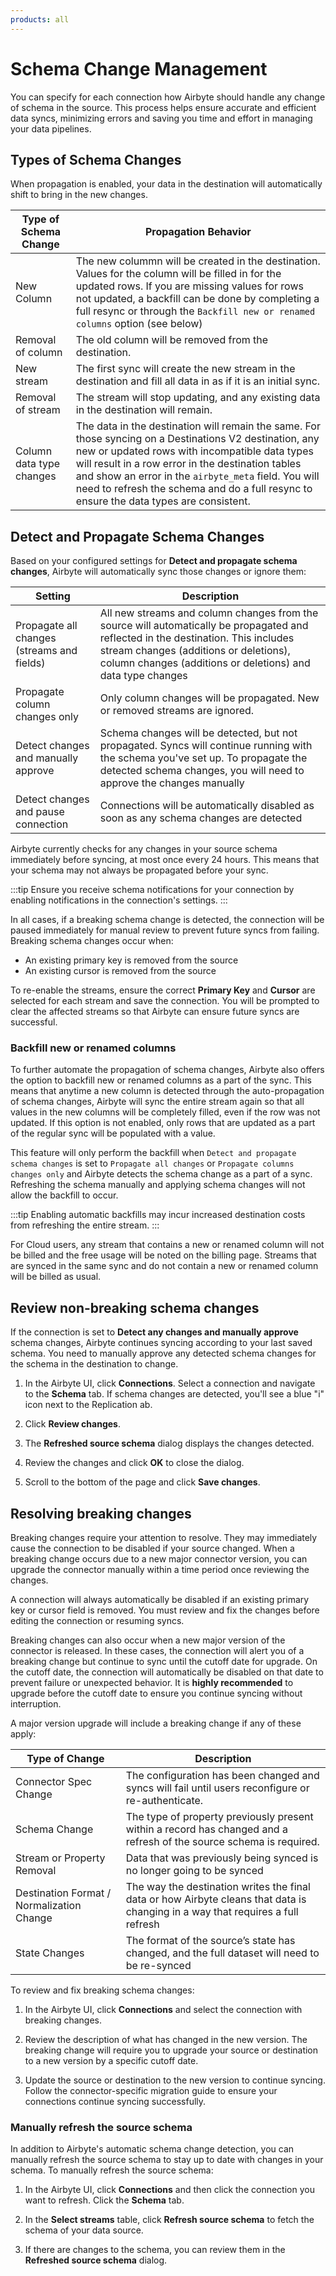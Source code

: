 ```yaml
---
products: all
---
```


# Schema Change Management

You can specify for each connection how Airbyte should handle any change of schema in the source. This process helps ensure accurate and efficient data syncs, minimizing errors and saving you time and effort in managing your data pipelines.

## Types of Schema Changes

When propagation is enabled, your data in the destination will automatically shift to bring in the new changes.

| Type of Schema Change    | Propagation Behavior                                                                                                                                                                                                                                                                                                                                             |
| ------------------------ | ---------------------------------------------------------------------------------------------------------------------------------------------------------------------------------------------------------------------------------------------------------------------------------------------------------------------------------------------------------------- |
| New Column               | The new colummn will be created in the destination. Values for the column will be filled in for the updated rows. If you are missing values for rows not updated, a backfill can be done by completing a full resync or through the `Backfill new or renamed columns` option (see below)                                                                         |
| Removal of column        | The old column will be removed from the destination.                                                                                                                                                                                                                                                                                                             |
| New stream               | The first sync will create the new stream in the destination and fill all data in as if it is an initial sync.                                                                                                                                                                                                                                                   |
| Removal of stream        | The stream will stop updating, and any existing data in the destination will remain.                                                                                                                                                                                                                                                                             |
| Column data type changes | The data in the destination will remain the same. For those syncing on a Destinations V2 destination, any new or updated rows with incompatible data types will result in a row error in the destination tables and show an error in the `airbyte_meta` field. You will need to refresh the schema and do a full resync to ensure the data types are consistent. |

## Detect and Propagate Schema Changes

Based on your configured settings for **Detect and propagate schema changes**, Airbyte will automatically sync those changes or ignore them:

| Setting                                    | Description                                                                                                                                                                                                                                |
| ------------------------------------------ | ------------------------------------------------------------------------------------------------------------------------------------------------------------------------------------------------------------------------------------------ |
| Propagate all changes (streams and fields) | All new streams and column changes from the source will automatically be propagated and reflected in the destination. This includes stream changes (additions or deletions), column changes (additions or deletions) and data type changes |
| Propagate column changes only              | Only column changes will be propagated. New or removed streams are ignored.                                                                                                                                                                |
| Detect changes and manually approve        | Schema changes will be detected, but not propagated. Syncs will continue running with the schema you've set up. To propagate the detected schema changes, you will need to approve the changes manually                                    |
| Detect changes and pause connection        | Connections will be automatically disabled as soon as any schema changes are detected                                                                                                                                                      |

Airbyte currently checks for any changes in your source schema immediately before syncing, at most once every 24 hours. This means that your schema may not always be propagated before your sync.

:::tip
Ensure you receive schema notifications for your connection by enabling notifications in the connection's settings.
:::

In all cases, if a breaking schema change is detected, the connection will be paused immediately for manual review to prevent future syncs from failing. Breaking schema changes occur when:

- An existing primary key is removed from the source
- An existing cursor is removed from the source

To re-enable the streams, ensure the correct **Primary Key** and **Cursor** are selected for each stream and save the connection. You will be prompted to clear the affected streams so that Airbyte can ensure future syncs are successful.

### Backfill new or renamed columns

To further automate the propagation of schema changes, Airbyte also offers the option to backfill new or renamed columns as a part of the sync. This means that anytime a new column is detected through the auto-propagation of schema changes, Airbyte will sync the entire stream again so that all values in the new columns will be completely filled, even if the row was not updated. If this option is not enabled, only rows that are updated as a part of the regular sync will be populated with a value.

This feature will only perform the backfill when `Detect and propagate schema changes` is set to `Propagate all changes` or `Propagate columns changes only` and Airbyte detects the schema change as a part of a sync. Refreshing the schema manually and applying schema changes will not allow the backfill to occur.

:::tip
Enabling automatic backfills may incur increased destination costs from refreshing the entire stream.
:::

For Cloud users, any stream that contains a new or renamed column will not be billed and the free usage will be noted on the billing page. Streams that are synced in the same sync and do not contain a new or renamed column will be billed as usual.

## Review non-breaking schema changes

If the connection is set to **Detect any changes and manually approve** schema changes, Airbyte continues syncing according to your last saved schema. You need to manually approve any detected schema changes for the schema in the destination to change.

1. In the Airbyte UI, click **Connections**. Select a connection and navigate to the **Schema** tab. If schema changes are detected, you'll see a blue "i" icon next to the Replication ab.

2. Click **Review changes**.

3. The **Refreshed source schema** dialog displays the changes detected.

4. Review the changes and click **OK** to close the dialog.

5. Scroll to the bottom of the page and click **Save changes**.

## Resolving breaking changes

Breaking changes require your attention to resolve. They may immediately cause the connection to be disabled if your source changed. When a breaking change occurs due to a new major connector version, you can upgrade the connector manually within a time period once reviewing the changes.

A connection will always automatically be disabled if an existing primary key or cursor field is removed. You must review and fix the changes before editing the connection or resuming syncs.

Breaking changes can also occur when a new major version of the connector is released. In these cases, the connection will alert you of a breaking change but continue to sync until the cutoff date for upgrade. On the cutoff date, the connection will automatically be disabled on that date to prevent failure or unexpected behavior. It is **highly recommended** to upgrade before the cutoff date to ensure you continue syncing without interruption.

A major version upgrade will include a breaking change if any of these apply:

| Type of Change                            | Description                                                                                                                     |
| ----------------------------------------- | ------------------------------------------------------------------------------------------------------------------------------- |
| Connector Spec Change                     | The configuration has been changed and syncs will fail until users reconfigure or re-authenticate.                              |
| Schema Change                             | The type of property previously present within a record has changed and a refresh of the source schema is required.             |
| Stream or Property Removal                | Data that was previously being synced is no longer going to be synced                                                           |
| Destination Format / Normalization Change | The way the destination writes the final data or how Airbyte cleans that data is changing in a way that requires a full refresh |
| State Changes                             | The format of the source’s state has changed, and the full dataset will need to be re-synced                                    |

To review and fix breaking schema changes:

1. In the Airbyte UI, click **Connections** and select the connection with breaking changes.

2. Review the description of what has changed in the new version. The breaking change will require you to upgrade your source or destination to a new version by a specific cutoff date.

3. Update the source or destination to the new version to continue syncing. Follow the connector-specific migration guide to ensure your connections continue syncing successfully.

### Manually refresh the source schema

In addition to Airbyte's automatic schema change detection, you can manually refresh the source schema to stay up to date with changes in your schema. To manually refresh the source schema:

1.  In the Airbyte UI, click **Connections** and then click the connection you want to refresh. Click the **Schema** tab.

2.  In the **Select streams** table, click **Refresh source schema** to fetch the schema of your data source.

3.  If there are changes to the schema, you can review them in the **Refreshed source schema** dialog.
